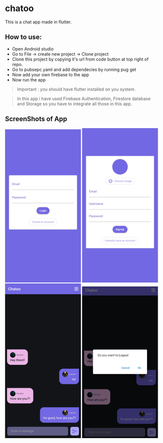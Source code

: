 # chatoo

This is a chat app made in flutter.

## How to use:
  * Open Android studio
  * Go to File -> create new project -> Clone project
  * Clone this project by copying it's url from code button at top right of repo.
  * Go to pubsepc.yaml and add dependecies by running pug get
  * Now add your own firebase to the app
  * Now run the app 
  > Important : you should have flutter installed on you system.
  
  > In this app i have used Firebase Authentication, Firestore database and Storage so you have to integrate all those in this app.

## ScreenShots of App
<img src="https://github.com/Sushant0402/chatoo/blob/master/image/1.jpg" width="250px"> <img src="https://github.com/Sushant0402/chatoo/blob/master/image/2.jpg" width="250px">
<img src="https://github.com/Sushant0402/chatoo/blob/master/image/3.jpg" width="250px"> <img src="https://github.com/Sushant0402/chatoo/blob/master/image/4.jpg" width="250px">
